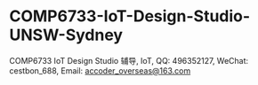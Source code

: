 # COMP6733-IoT-Design-Studio-UNSW-Sydney
COMP6733 IoT Design Studio 辅导, IoT, QQ: 496352127, WeChat: cestbon_688, Email: accoder_overseas@163.com
